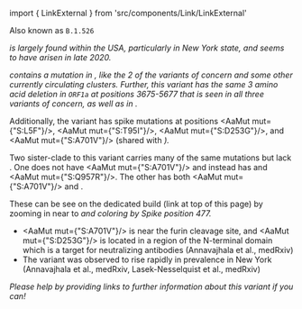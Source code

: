 import { LinkExternal } from 'src/components/Link/LinkExternal'

Also known as `B.1.526`

<Var name="20C/S:484K"/> is largely found within the USA, particularly in New York state, and seems to have arisen in late 2020. 
<br/>

<Var name="20C/S:484K" prefix=""/> contains a mutation in <Mut name="S:E484"/>, like the 2 of the variants of concern and some other currently circulating clusters. Further, this variant has the same 3 amino acid deletion in `ORF1a` at positions 3675-5677 that is seen in all three variants of concern, as well as in <Var name="20A/S:484K"/>.
<br/>

Additionally, the variant has spike mutations at positions <AaMut mut={"S:L5F"}/>, <AaMut mut={"S:T95I"}/>, <AaMut mut={"S:D253G"}/>, and <AaMut mut={"S:A701V"}/> (shared with <Var name="20H/501Y.V2"/>).

Two sister-clade to this variant carries many of the same mutations but lack <Mut name="S:E484"/>. One does not have <AaMut mut={"S:A701V"}/> and instead has <Mut name="S:S477"/> and <AaMut mut={"S:Q957R"}/>. The other has both <AaMut mut={"S:A701V"}/> and <Mut name="S:S477"/>.

These can be see on the dedicated build (link at top of this page) by zooming in near to <Var name="20A/S:484K" prefix=""/> and coloring by Spike position 477.

- <AaMut mut={"S:A701V"}/> is near the furin cleavage site, and <AaMut mut={"S:D253G"}/> is located in a region of the N-terminal domain which is a target for neutralizing antibodies (<LinkExternal href="https://www.medrxiv.org/content/10.1101/2021.02.23.21252259v1">Annavajhala et al., medRxiv</LinkExternal>)
- The variant was observed to rise rapidly in prevalence in New York (<LinkExternal href="https://www.medrxiv.org/content/10.1101/2021.02.23.21252259v1">Annavajhala et al., medRxiv</LinkExternal>, <LinkExternal href="https://www.medrxiv.org/content/10.1101/2021.02.26.21251868v1">Lasek-Nesselquist et al., medRxiv</LinkExternal>)


_Please help by providing links to further information about this variant if you can!_